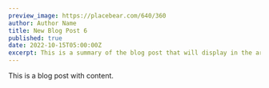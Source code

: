 ```yaml
---
preview_image: https://placebear.com/640/360
author: Author Name
title: New Blog Post 6
published: true
date: 2022-10-15T05:00:00Z
excerpt: This is a summary of the blog post that will display in the article list.
---
```


This is a blog post with content.